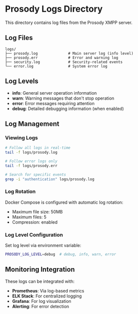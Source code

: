 # Prosody Logs Directory

This directory contains log files from the Prosody XMPP server.

## Log Files

```
logs/
├── prosody.log              # Main server log (info level)
├── prosody.err              # Error and warning log
├── security.log             # Security-related events
└── error.log                # System error log
```

## Log Levels

- **info**: General server operation information
- **warn**: Warning messages that don't stop operation
- **error**: Error messages requiring attention
- **debug**: Detailed debugging information (when enabled)

## Log Management

### Viewing Logs

```bash
# Follow all logs in real-time
tail -f logs/prosody.log

# Follow error logs only
tail -f logs/prosody.err

# Search for specific events
grep -i "authentication" logs/prosody.log
```

### Log Rotation

Docker Compose is configured with automatic log rotation:

- Maximum file size: 50MB
- Maximum files: 5
- Compression: enabled

### Log Level Configuration

Set log level via environment variable:

```bash
PROSODY_LOG_LEVEL=debug  # debug, info, warn, error
```

## Monitoring Integration

These logs can be integrated with:

- **Prometheus**: Via log-based metrics
- **ELK Stack**: For centralized logging
- **Grafana**: For log visualization
- **Alerting**: For error detection
